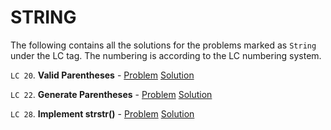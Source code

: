 # STRING

The following contains all the solutions for the problems marked as `String` under the LC tag. The numbering is according to the LC numbering system.

`LC 20`. **Valid Parentheses** - [Problem](https://leetcode.com/problems/valid-parentheses) [Solution](https://leetcode.com/problems/valid-parentheses/discuss/594698/C%2B%2B-2-methods-using-stack)

`LC 22`. **Generate Parentheses** - [Problem](https://leetcode.com/problems/generate-parentheses/) [Solution](https://leetcode.com/problems/generate-parentheses/discuss/594770/C%2B%2B-2-solutions-%3A-backtracking-and-dp)

`LC 28`. **Implement strstr()** - [Problem](https://leetcode.com/problems/implement-strstr/) [Solution](https://leetcode.com/problems/implement-strstr/discuss/595243/C%2B%2B-3-solutions-Naive-KMP-and-Z-algorithm)
